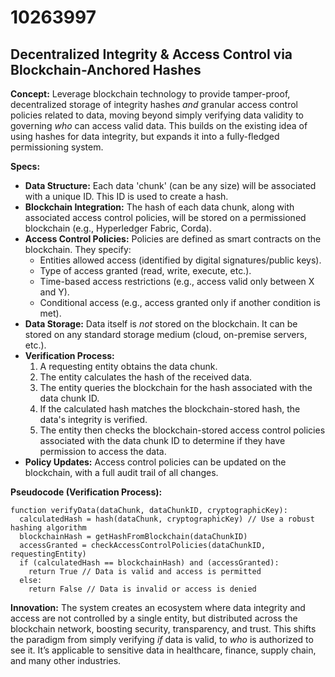 # 10263997

## Decentralized Integrity & Access Control via Blockchain-Anchored Hashes

**Concept:** Leverage blockchain technology to provide tamper-proof, decentralized storage of integrity hashes *and* granular access control policies related to data, moving beyond simply verifying data validity to governing *who* can access valid data. This builds on the existing idea of using hashes for data integrity, but expands it into a fully-fledged permissioning system.

**Specs:**

*   **Data Structure:** Each data 'chunk' (can be any size) will be associated with a unique ID. This ID is used to create a hash.
*   **Blockchain Integration:** The hash of each data chunk, along with associated access control policies, will be stored on a permissioned blockchain (e.g., Hyperledger Fabric, Corda).
*   **Access Control Policies:** Policies are defined as smart contracts on the blockchain.  They specify:
    *   Entities allowed access (identified by digital signatures/public keys).
    *   Type of access granted (read, write, execute, etc.).
    *   Time-based access restrictions (e.g., access valid only between X and Y).
    *   Conditional access (e.g., access granted only if another condition is met).
*   **Data Storage:** Data itself is *not* stored on the blockchain. It can be stored on any standard storage medium (cloud, on-premise servers, etc.).
*   **Verification Process:**
    1.  A requesting entity obtains the data chunk.
    2.  The entity calculates the hash of the received data.
    3.  The entity queries the blockchain for the hash associated with the data chunk ID.
    4.  If the calculated hash matches the blockchain-stored hash, the data's integrity is verified.
    5.  The entity then checks the blockchain-stored access control policies associated with the data chunk ID to determine if they have permission to access the data.
*   **Policy Updates:** Access control policies can be updated on the blockchain, with a full audit trail of all changes.

**Pseudocode (Verification Process):**

```
function verifyData(dataChunk, dataChunkID, cryptographicKey):
  calculatedHash = hash(dataChunk, cryptographicKey) // Use a robust hashing algorithm
  blockchainHash = getHashFromBlockchain(dataChunkID)
  accessGranted = checkAccessControlPolicies(dataChunkID, requestingEntity)
  if (calculatedHash == blockchainHash) and (accessGranted):
    return True // Data is valid and access is permitted
  else:
    return False // Data is invalid or access is denied
```

**Innovation:** The system creates an ecosystem where data integrity and access are not controlled by a single entity, but distributed across the blockchain network, boosting security, transparency, and trust. This shifts the paradigm from simply verifying *if* data is valid, to *who* is authorized to see it.  It’s applicable to sensitive data in healthcare, finance, supply chain, and many other industries.